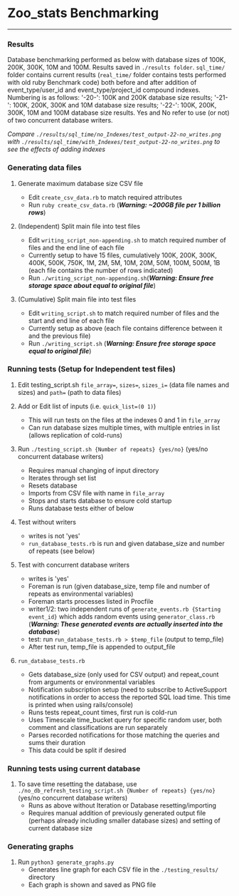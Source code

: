 # Zoo_stats Benchmarking
------------------------
### Results
Database benchmarking performed as below with database sizes of 100K, 200K, 300K, 10M and 100M. Results saved in `./results folder`. `sql_time/` folder contains current results (`real_time/` folder contains tests performed with old ruby Benchmark code) both before and after addition of event_type/user_id and event_type/project_id compound indexes. Numbering is as follows: '-20-': 100K and 200K database size results; '-21-': 100K, 200K, 300K and 10M database size results; '-22-': 100K, 200K, 300K, 10M and 100M database size results. Yes and No refer to use (or not) of two concurrent database writers. 

*Compare `./results/sql_time/no_Indexes/test_output-22-no_writes.png` with `./results/sql_time/with_Indexes/test_output-22-no_writes.png` to see the effects of adding indexes*

### Generating data files
1. Generate maximum database size CSV file
    * Edit `create_csv_data.rb` to match required attributes
    * Run `ruby create_csv_data.rb` (*__Warning: ~200GB file per 1 billion rows__*)

0. (Independent) Split main file into test files
    * Edit `writing_script_non-appending.sh` to match required number of files and the end line of each file
    * Currently setup to have 15 files, cumulatively 100K, 200K, 300K, 400K, 500K, 750K, 1M, 2M, 5M, 10M, 20M, 50M, 100M, 500M, 1B (each file contains the number of rows indicated)
    * Run `./writing_script_non-appending.sh`(*__Warning: Ensure free storage space about equal to original file__*)

0. (Cumulative) Split main file into test files
    * Edit `writing_script.sh` to match required number of files and the start and end line of each file
    * Currently setup as above (each file contains difference between it and the previous file)
    * Run `./writing_script.sh` (*__Warning: Ensure free storage space equal to original file__*)


### Running tests (Setup for Independent test files)
1. Edit testing_script.sh `file_array=`, `sizes=`, `sizes_i=` (data file names and sizes) and `path=` (path to data files)

0. Add or Edit list of inputs (i.e. `quick_list=(0 1)`)
    * This will run tests on the files at the indexes 0 and 1 in `file_array`
    * Can run database sizes multiple times, with multiple entries in list (allows replication of cold-runs)

0. Run `./testing_script.sh {Number of repeats} {yes/no}` (yes/no concurrent database writers)
    * Requires manual changing of input directory
    * Iterates through set list
    * Resets database
    * Imports from CSV file with name in `file_array`
    * Stops and starts database to ensure cold startup
    * Runs database tests either of below

0. Test without writers
    * writes is not 'yes'
    * `run_database_tests.rb` is run and given database_size and number of repeats (see below)

0. Test with concurrent database writers
    * writes is 'yes'
    * Foreman is run (given database_size, temp file and number of repeats as environmental variables)
    * Foreman starts processes listed in Procfile
    * writer1/2: two independent runs of `generate_events.rb {Starting event_id}` which adds random events using `generator_class.rb` (*__Warning: These generated events are actually inserted into the database__*)
    * test: run `run_database_tests.rb > $temp_file` (output to temp_file)
    * After test run, temp_file is appended to output_file

0. `run_database_tests.rb`
    * Gets database_size (only used for CSV output) and repeat_count from arguments or environmental variables
    * Notification subscription setup (need to subscribe to ActiveSupport notifications in order to access the reported SQL load time. This time is printed when using rails/console)
    * Runs tests repeat_count times, first run is cold-run
    * Uses Timescale time_bucket query for specific random user, both comment and classifications are run separately
    * Parses recorded notifications for those matching the queries and sums their duration
    * This data could be split if desired


### Running tests using current database
1. To save time resetting the database, use `./no_db_refresh_testing_script.sh {Number of repeats} {yes/no}` (yes/no concurrent database writers)
    * Runs as above without Iteration or Database resetting/importing
    * Requires manual addition of previously generated output file (perhaps already including smaller database sizes) and setting of current database size


### Generating graphs
1. Run `python3 generate_graphs.py`
    * Generates line graph for each CSV file in the `./testing_results/` directory
    * Each graph is shown and saved as PNG file
